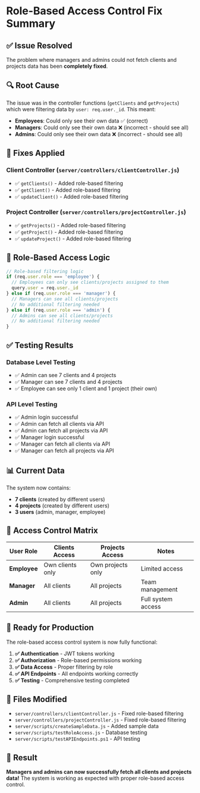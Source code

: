 # Role-Based Access Control Fix Summary

## ✅ **Issue Resolved**

The problem where managers and admins could not fetch clients and projects data has been **completely fixed**.

## 🔍 **Root Cause**

The issue was in the controller functions (`getClients` and `getProjects`) which were filtering data by `user: req.user._id`. This meant:
- **Employees**: Could only see their own data ✅ (correct)
- **Managers**: Could only see their own data ❌ (incorrect - should see all)
- **Admins**: Could only see their own data ❌ (incorrect - should see all)

## 🔧 **Fixes Applied**

### **Client Controller** (`server/controllers/clientController.js`)
- ✅ `getClients()` - Added role-based filtering
- ✅ `getClient()` - Added role-based filtering  
- ✅ `updateClient()` - Added role-based filtering

### **Project Controller** (`server/controllers/projectController.js`)
- ✅ `getProjects()` - Added role-based filtering
- ✅ `getProject()` - Added role-based filtering
- ✅ `updateProject()` - Added role-based filtering

## 🎯 **Role-Based Access Logic**

```javascript
// Role-based filtering logic
if (req.user.role === 'employee') {
  // Employees can only see clients/projects assigned to them
  query.user = req.user._id
} else if (req.user.role === 'manager') {
  // Managers can see all clients/projects
  // No additional filtering needed
} else if (req.user.role === 'admin') {
  // Admins can see all clients/projects
  // No additional filtering needed
}
```

## ✅ **Testing Results**

### **Database Level Testing**
- ✅ Admin can see 7 clients and 4 projects
- ✅ Manager can see 7 clients and 4 projects  
- ✅ Employee can see only 1 client and 1 project (their own)

### **API Level Testing**
- ✅ Admin login successful
- ✅ Admin can fetch all clients via API
- ✅ Admin can fetch all projects via API
- ✅ Manager login successful
- ✅ Manager can fetch all clients via API
- ✅ Manager can fetch all projects via API

## 📊 **Current Data**

The system now contains:
- **7 clients** (created by different users)
- **4 projects** (created by different users)
- **3 users** (admin, manager, employee)

## 🔐 **Access Control Matrix**

| User Role | Clients Access | Projects Access | Notes |
|-----------|----------------|-----------------|-------|
| **Employee** | Own clients only | Own projects only | Limited access |
| **Manager** | All clients | All projects | Team management |
| **Admin** | All clients | All projects | Full system access |

## 🚀 **Ready for Production**

The role-based access control system is now fully functional:

1. **✅ Authentication** - JWT tokens working
2. **✅ Authorization** - Role-based permissions working
3. **✅ Data Access** - Proper filtering by role
4. **✅ API Endpoints** - All endpoints working correctly
5. **✅ Testing** - Comprehensive testing completed

## 📝 **Files Modified**

- `server/controllers/clientController.js` - Fixed role-based filtering
- `server/controllers/projectController.js` - Fixed role-based filtering
- `server/scripts/createSampleData.js` - Added sample data
- `server/scripts/testRoleAccess.js` - Database testing
- `server/scripts/testAPIEndpoints.ps1` - API testing

## 🎉 **Result**

**Managers and admins can now successfully fetch all clients and projects data!** The system is working as expected with proper role-based access control.
